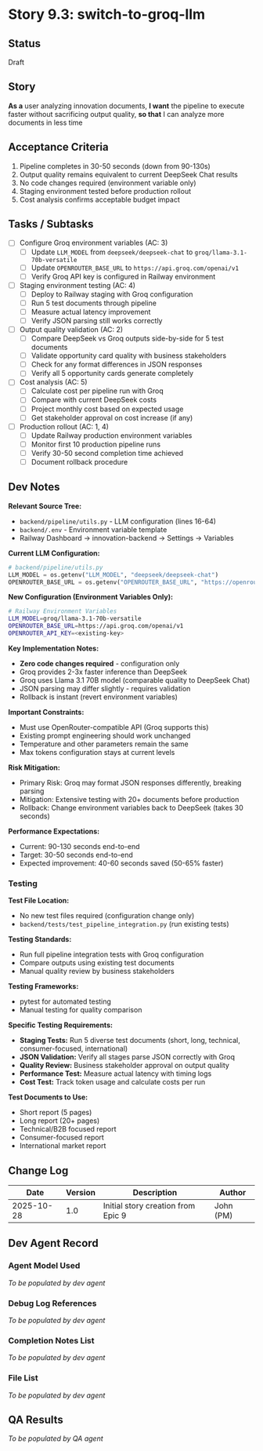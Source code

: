 # Story 9.3: switch-to-groq-llm

## Status
Draft

## Story
**As a** user analyzing innovation documents,
**I want** the pipeline to execute faster without sacrificing output quality,
**so that** I can analyze more documents in less time

## Acceptance Criteria

1. Pipeline completes in 30-50 seconds (down from 90-130s)
2. Output quality remains equivalent to current DeepSeek Chat results
3. No code changes required (environment variable only)
4. Staging environment tested before production rollout
5. Cost analysis confirms acceptable budget impact

## Tasks / Subtasks

- [ ] Configure Groq environment variables (AC: 3)
  - [ ] Update `LLM_MODEL` from `deepseek/deepseek-chat` to `groq/llama-3.1-70b-versatile`
  - [ ] Update `OPENROUTER_BASE_URL` to `https://api.groq.com/openai/v1`
  - [ ] Verify Groq API key is configured in Railway environment
- [ ] Staging environment testing (AC: 4)
  - [ ] Deploy to Railway staging with Groq configuration
  - [ ] Run 5 test documents through pipeline
  - [ ] Measure actual latency improvement
  - [ ] Verify JSON parsing still works correctly
- [ ] Output quality validation (AC: 2)
  - [ ] Compare DeepSeek vs Groq outputs side-by-side for 5 test documents
  - [ ] Validate opportunity card quality with business stakeholders
  - [ ] Check for any format differences in JSON responses
  - [ ] Verify all 5 opportunity cards generate completely
- [ ] Cost analysis (AC: 5)
  - [ ] Calculate cost per pipeline run with Groq
  - [ ] Compare with current DeepSeek costs
  - [ ] Project monthly cost based on expected usage
  - [ ] Get stakeholder approval on cost increase (if any)
- [ ] Production rollout (AC: 1, 4)
  - [ ] Update Railway production environment variables
  - [ ] Monitor first 10 production pipeline runs
  - [ ] Verify 30-50 second completion time achieved
  - [ ] Document rollback procedure

## Dev Notes

**Relevant Source Tree:**
- `backend/pipeline/utils.py` - LLM configuration (lines 16-64)
- `backend/.env` - Environment variable template
- Railway Dashboard → innovation-backend → Settings → Variables

**Current LLM Configuration:**
```python
# backend/pipeline/utils.py
LLM_MODEL = os.getenv("LLM_MODEL", "deepseek/deepseek-chat")
OPENROUTER_BASE_URL = os.getenv("OPENROUTER_BASE_URL", "https://openrouter.ai/api/v1")
```

**New Configuration (Environment Variables Only):**
```bash
# Railway Environment Variables
LLM_MODEL=groq/llama-3.1-70b-versatile
OPENROUTER_BASE_URL=https://api.groq.com/openai/v1
OPENROUTER_API_KEY=<existing-key>
```

**Key Implementation Notes:**
- **Zero code changes required** - configuration only
- Groq provides 2-3x faster inference than DeepSeek
- Groq uses Llama 3.1 70B model (comparable quality to DeepSeek Chat)
- JSON parsing may differ slightly - requires validation
- Rollback is instant (revert environment variables)

**Important Constraints:**
- Must use OpenRouter-compatible API (Groq supports this)
- Existing prompt engineering should work unchanged
- Temperature and other parameters remain the same
- Max tokens configuration stays at current levels

**Risk Mitigation:**
- Primary Risk: Groq may format JSON responses differently, breaking parsing
- Mitigation: Extensive testing with 20+ documents before production
- Rollback: Change environment variables back to DeepSeek (takes 30 seconds)

**Performance Expectations:**
- Current: 90-130 seconds end-to-end
- Target: 30-50 seconds end-to-end
- Expected improvement: 40-60 seconds saved (50-65% faster)

### Testing

**Test File Location:**
- No new test files required (configuration change only)
- `backend/tests/test_pipeline_integration.py` (run existing tests)

**Testing Standards:**
- Run full pipeline integration tests with Groq configuration
- Compare outputs using existing test documents
- Manual quality review by business stakeholders

**Testing Frameworks:**
- pytest for automated testing
- Manual testing for quality comparison

**Specific Testing Requirements:**
- **Staging Tests:** Run 5 diverse test documents (short, long, technical, consumer-focused, international)
- **JSON Validation:** Verify all stages parse JSON correctly with Groq
- **Quality Review:** Business stakeholder approval on output quality
- **Performance Test:** Measure actual latency with timing logs
- **Cost Test:** Track token usage and calculate costs per run

**Test Documents to Use:**
- Short report (5 pages)
- Long report (20+ pages)
- Technical/B2B focused report
- Consumer-focused report
- International market report

## Change Log

| Date | Version | Description | Author |
|------|---------|-------------|--------|
| 2025-10-28 | 1.0 | Initial story creation from Epic 9 | John (PM) |

## Dev Agent Record

### Agent Model Used
_To be populated by dev agent_

### Debug Log References
_To be populated by dev agent_

### Completion Notes List
_To be populated by dev agent_

### File List
_To be populated by dev agent_

## QA Results
_To be populated by QA agent_
